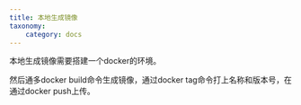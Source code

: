 ```yaml
---
title: 本地生成镜像
taxonomy:
    category: docs
---
```



本地生成镜像需要搭建一个docker的环境。

然后通多docker build命令生成镜像，通过docker tag命令打上名称和版本号，在通过docker push上传。
